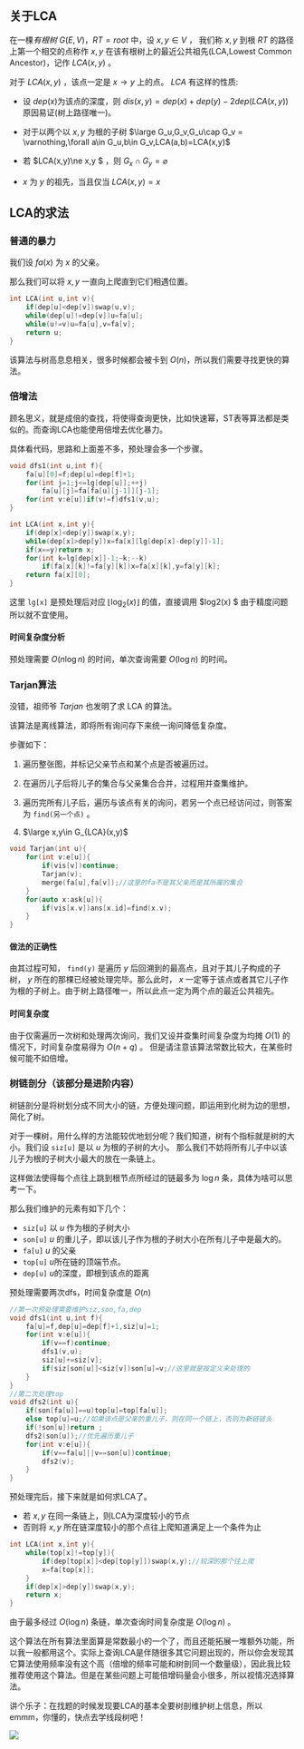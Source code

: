 ## 关于LCA

在一棵*有根树* $G(E,V)，RT = root$ 中，设 $x,y\in V$ ， 我们称 $x,y$ 到根 $RT$ 的路径上第一个相交的点称作 $x,y$ 在该有根树上的最近公共祖先(LCA,Lowest Common Ancestor)，记作 $LCA(x,y)$ 。

对于 $LCA(x,y)$ ，该点一定是 $x\rightarrow y$ 上的点。 $LCA$ 有这样的性质:
- 设 $dep(x)$为该点的深度，则 $dis(x,y)= dep(x)+dep(y)-2dep(LCA(x,y))$ 原因易证(树上路径唯一)。



- 对于以两个以 $x,y$ 为根的子树 $\large G_u,G_v,G_u\cap G_v = \varnothing,\forall a\in G_u,b\in G_v,LCA(a,b)=LCA(x,y)$

- 若 $LCA(x,y)\ne x,y $ ，则 $G_x\cap G_y = \varnothing$

- $x$ 为 $y$ 的祖先，当且仅当 $LCA(x,y)= x$ 

## LCA的求法

### 普通的暴力

我们设 $fa(x)$ 为 $x$ 的父亲。

那么我们可以将 $x,y$ 一直向上爬直到它们相遇位置。

```cpp
int LCA(int u,int v){
    if(dep[u]<dep[v])swap(u,v);
    while(dep[u]!=dep[v])u=fa[u];
    while(u!=v)u=fa[u],v=fa[v];
    return u;
}
```

该算法与树高息息相关，很多时候都会被卡到 $O(n)$，所以我们需要寻找更快的算法。

### 倍增法

顾名思义，就是成倍的查找，将使得查询更快，比如快速幂，ST表等算法都是类似的。而查询LCA也能使用倍增去优化暴力。

具体看代码，思路和上面差不多，预处理会多一个步骤。

```cpp
void dfs1(int u,int f){
    fa[u][0]=f;dep[u]=dep[f]+1;
    for(int j=1;j<=lg[dep[u]];++j)
        fa[u][j]=fa[fa[u][j-1]][j-1];
    for(int v:e[u])if(v!=f)dfs1(v,u);
}

int LCA(int x,int y){
    if(dep[x]<dep[y])swap(x,y);
    while(dep[x]>dep[y])x=fa[x][lg[dep[x]-dep[y]]-1]; 
    if(x==y)return x;
    for(int k=lg[dep[x]]-1;~k;--k)
        if(fa[x][k]!=fa[y][k])x=fa[x][k],y=fa[y][k];
    return fa[x][0];  
}
```

这里 `lg[x]` 是预处理后对应 $\lfloor \log_2(x)\rfloor$ 的值，直接调用 $log2(x) $ 由于精度问题所以就不宜使用。

#### 时间复杂度分析

预处理需要 $O(n\log{n})$  的时间，单次查询需要 $O(\log n)$ 的时间。

### Tarjan算法

没错，祖师爷 $Tarjan$ 也发明了求 LCA 的算法。

该算法是离线算法，即将所有询问存下来统一询问降低复杂度。

步骤如下：

1. 遍历整张图，并标记父亲节点和某个点是否被遍历过。

2. 在遍历儿子后将儿子的集合与父亲集合合并，过程用并查集维护。

3. 遍历完所有儿子后，遍历与该点有关的询问，若另一个点已经访问过，则答案为 `find(另一个点)` 。

4.  $\large x,y\in G_{LCA}(x,y)$

```cpp
void Tarjan(int u){
    for(int v:e[u]){
        if(vis[v])continue;
        Tarjan(v);
        merge(fa[u],fa[v]);//这里的fa不是其父亲而是其所属的集合
    }
    for(auto x:ask[u]){
        if(vis[x.v])ans[x.id]=find(x.v);
    }
}

```

#### 做法的正确性


由其过程可知， `find(y)` 是遍历 $y$ 后回溯到的最高点，且对于其儿子构成的子树， $y$ 所在的那棵已经被处理完毕。那么此时， $x$ 一定等于该点或者其它儿子作为根的子树上。由于树上路径唯一，所以此点一定为两个点的最近公共祖先。

#### 时间复杂度

由于仅需遍历一次树和处理两次询问，我们又设并查集时间复杂度为均摊 $O(1)$ 的情况下，时间复杂度易得为 $O(n+q)$ 。 但是请注意该算法常数比较大，在某些时候可能不如倍增。


### 树链剖分（该部分是进阶内容）

树链剖分是将树划分成不同大小的链，方便处理问题，即运用到化树为边的思想，简化了树。



对于一棵树，用什么样的方法能较优地划分呢？我们知道，树有个指标就是树的大小。我们设 `siz[u]` 是以 $u$ 为根的子树的大小。
那么我们不妨将所有儿子中以该儿子为根的子树大小最大的放在一条链上。

这样做法使得每个点往上跳到根节点所经过的链最多为 $\log n$ 条，具体为啥可以思考一下。

那么我们维护的元素有如下几个：

- `siz[u]` 以 $u$ 作为根的子树大小
- `son[u]` $u$ 的重儿子，即以该儿子作为根的子树大小在所有儿子中是最大的。
- `fa[u]` $u$ 的父亲
- `top[u]` $u$所在链的顶端节点。
- `dep[u]` $u$的深度，即根到该点的距离

预处理需要两次dfs，时间复杂度是 $O(n)$

```cpp
//第一次预处理需要维护siz,son,fa,dep
void dfs1(int u,int f){
    fa[u]=f,dep[u]=dep[f]+1,siz[u]=1;
    for(int v:e[u]){
        if(v==f)continue;
        dfs1(v,u);
        siz[u]+=siz[v];
        if(siz[son[u]]<siz[v])son[u]=v;//这里就是按定义来处理的
    }
}
//第二次处理top
void dfs2(int u){
    if(son[fa[u]]==u)top[u]=top[fa[u]];
    else top[u]=u;//如果该点是父亲的重儿子，则在同一个链上，否则为新链链头
    if(!son[u])return ;
    dfs2(son[u]);//优先遍历重儿子
    for(int v:e[u]){
        if(v==fa[u]||v==son[u])continue;
        dfs2(v);
    }
}
```

预处理完后，接下来就是如何求LCA了。

- 若 $x,y$ 在同一条链上，则LCA为深度较小的节点
- 否则将 $x,y$ 所在链深度较小的那个点往上爬知道满足上一个条件为止

```cpp
int LCA(int x,int y){
    while(top[x]!=top[y]){
        if(dep[top[x]]<dep[top[y]])swap(x,y);//较深的那个往上爬
        x=fa[top[x]];
    }
    if(dep[x]>dep[y])swap(x,y);
    return x;
}
```

由于最多经过 $O(\log n)$ 条链，单次查询时间复杂度是 $O(\log n)$ 。

这个算法在所有算法里面算是常数最小的一个了，而且还能拓展一堆额外功能，所以我一般都用这个。实际上查询LCA是伴随很多其它问题出现的，所以你会发现其它算法使用频率没有这个高（倍增的频率可能和树剖同一个数量级），因此我比较推荐使用这个算法。但是在某些问题上可能倍增码量会小很多，所以视情况选择算法。


讲个乐子：在找题的时候发现要LCA的基本全要树剖维护树上信息，所以emmm，你懂的，快点去学线段树吧！

![](https://cdn.luogu.com.cn/upload/image_hosting/1dre2ci9.png)
